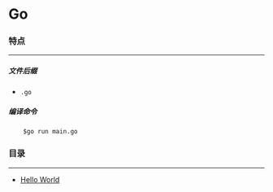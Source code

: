 Go
===

### 特点
---
##### 文件后缀
* `.go`

##### 编译命令
```
	$go run main.go
```

### 目录
---
* [Hello World](https://github.com/PFei-He/Language-Study-Note/tree/master/Go/Hello%20World)
